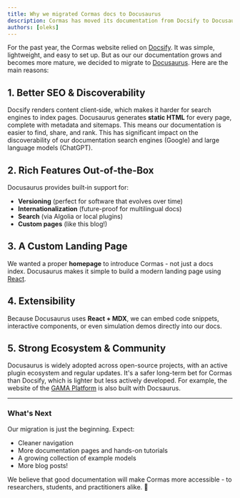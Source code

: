 ```yaml
---
title: Why we migrated Cormas docs to Docusaurus
description: Cormas has moved its documentation from Docsify to Docusaurus. Here’s why it matters.
authors: [oleks]
---
```


For the past year, the Cormas website relied on [Docsify](https://docsify.js.org/). It was simple, lightweight, and easy to set up. But as our our documentation grows and becomes more mature, we decided to migrate to [Docusaurus](https://docusaurus.io/). Here are the main reasons:

<!-- truncate -->

## 1. Better SEO & Discoverability

Docsify renders content client‑side, which makes it harder for search engines to index pages. Docusaurus generates **static HTML** for every page, complete with metadata and sitemaps. This means our documentation is easier to find, share, and rank. This has significant impact on the discoverability of our documentation search engines (Google) and large language models (ChatGPT).

## 2. Rich Features Out‑of‑the‑Box

Docusaurus provides built‑in support for:
- **Versioning** (perfect for software that evolves over time)
- **Internationalization** (future-proof for multilingual docs)
- **Search** (via Algolia or local plugins)
- **Custom pages** (like this blog!)

## 3. A Custom Landing Page

We wanted a proper **homepage** to introduce Cormas - not just a docs index. Docusaurus makes it simple to build a modern landing page using [React](https://react.dev/).

## 4. Extensibility

Because Docusaurus uses **React + MDX**, we can embed code snippets, interactive components, or even simulation demos directly into our docs.

## 5. Strong Ecosystem & Community

Docusaurus is widely adopted across open-source projects, with an active plugin ecosystem and regular updates. It's a safer long-term bet for Cormas than Docsify, which is lighter but less actively developed. For example, the website of the [GAMA Platform](https://gama-platform.org/) is also built with Docsaurus.

---

### What's Next

Our migration is just the beginning. Expect:
- Cleaner navigation
- More documentation pages and hands-on tutorials
- A growing collection of example models
- More blog posts! 

We believe that good documentation will make Cormas more accessible - to researchers, students, and practitioners alike. 🚀

